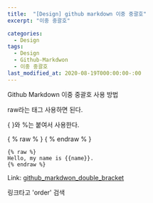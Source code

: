 ```yaml
---
title:  "[Design] github markdown 이중 중괄호"
excerpt: "이중 중괄호"

categories:
  - Design
tags:
  - Design
  - Github-Markdwon
  - 이중 중괄호
last_modified_at: 2020-08-19T000:00:00-:00
---
```



Github Markdown 이중 중괄호 사용 방법

raw라는 태그 사용하면 된다.

{ }와 %는 붙여서 사용한다.

<p>
{ % raw % }
{ % endraw % }
</p>

```
{% raw %}
Hello, my name is {{name}}.
{% endraw %}
```

Link: [github_markdwon_double_bracket][link]

링크타고 'order' 검색

[link]: https://www.it-swarm.dev/ko/markdown/jekyll%EC%9D%98-%EB%A7%88%ED%81%AC-%EB%8B%A4%EC%9A%B4-%EC%BD%94%EB%93%9C-%EB%B8%94%EB%A1%9D-%EC%95%88%EC%97%90%EC%84%9C-%EC%9D%B4%EC%A4%91-%EC%A4%91%EA%B4%84%ED%98%B8%EB%A5%BC-%EC%9D%B4%EC%8A%A4%EC%BC%80%EC%9D%B4%ED%94%84-%EC%B2%98%EB%A6%AC/1047233674/ "Go"
